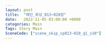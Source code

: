 ```yaml
---
layout: post
title:  "메인_회상_013~028장"
date:   2022-11-05 03:00:00 +0000
categories: Main
Tags: Story Main
SceneCode: ["scene_skip_cp013-028_q1_s10"]
---
```

